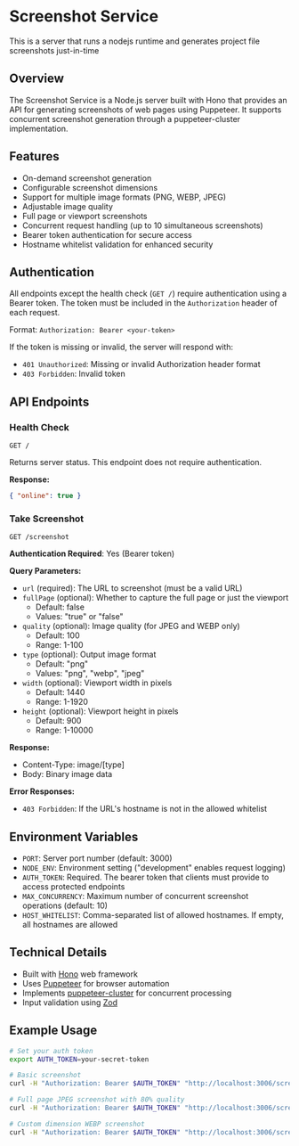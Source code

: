 # Screenshot Service

This is a server that runs a nodejs runtime and generates project file screenshots just-in-time

## Overview

The Screenshot Service is a Node.js server built with Hono that provides an API for generating screenshots of web pages using Puppeteer. It supports concurrent screenshot generation through a puppeteer-cluster implementation.

## Features

- On-demand screenshot generation
- Configurable screenshot dimensions
- Support for multiple image formats (PNG, WEBP, JPEG)
- Adjustable image quality
- Full page or viewport screenshots
- Concurrent request handling (up to 10 simultaneous screenshots)
- Bearer token authentication for secure access
- Hostname whitelist validation for enhanced security

## Authentication

All endpoints except the health check (`GET /`) require authentication using a Bearer token. The token must be included in the `Authorization` header of each request.

Format: `Authorization: Bearer <your-token>`

If the token is missing or invalid, the server will respond with:
- `401 Unauthorized`: Missing or invalid Authorization header format
- `403 Forbidden`: Invalid token

## API Endpoints

### Health Check
```
GET /
```
Returns server status. This endpoint does not require authentication.

**Response:**
```json
{ "online": true }
```

### Take Screenshot
```
GET /screenshot
```

**Authentication Required**: Yes (Bearer token)

**Query Parameters:**

- `url` (required): The URL to screenshot (must be a valid URL)
- `fullPage` (optional): Whether to capture the full page or just the viewport
  - Default: false
  - Values: "true" or "false"
- `quality` (optional): Image quality (for JPEG and WEBP only)
  - Default: 100
  - Range: 1-100
- `type` (optional): Output image format
  - Default: "png"
  - Values: "png", "webp", "jpeg"
- `width` (optional): Viewport width in pixels
  - Default: 1440
  - Range: 1-1920
- `height` (optional): Viewport height in pixels
  - Default: 900
  - Range: 1-10000

**Response:**
- Content-Type: image/[type]
- Body: Binary image data

**Error Responses:**
- `403 Forbidden`: If the URL's hostname is not in the allowed whitelist

## Environment Variables

- `PORT`: Server port number (default: 3000)
- `NODE_ENV`: Environment setting ("development" enables request logging)
- `AUTH_TOKEN`: Required. The bearer token that clients must provide to access protected endpoints
- `MAX_CONCURRENCY`: Maximum number of concurrent screenshot operations (default: 10)
- `HOST_WHITELIST`: Comma-separated list of allowed hostnames. If empty, all hostnames are allowed

## Technical Details

- Built with [Hono](https://hono.dev/) web framework
- Uses [Puppeteer](https://pptr.dev/) for browser automation
- Implements [puppeteer-cluster](https://github.com/thomasdondorf/puppeteer-cluster) for concurrent processing
- Input validation using [Zod](https://zod.dev/)

## Example Usage

```bash
# Set your auth token
export AUTH_TOKEN=your-secret-token

# Basic screenshot
curl -H "Authorization: Bearer $AUTH_TOKEN" "http://localhost:3006/screenshot?url=https://example.com" > screenshot.png

# Full page JPEG screenshot with 80% quality
curl -H "Authorization: Bearer $AUTH_TOKEN" "http://localhost:3006/screenshot?url=https://example.com&fullPage=true&type=jpeg&quality=80" > screenshot.jpg

# Custom dimension WEBP screenshot
curl -H "Authorization: Bearer $AUTH_TOKEN" "http://localhost:3006/screenshot?url=https://example.com&width=1024&height=768&type=webp" > screenshot.webp
```